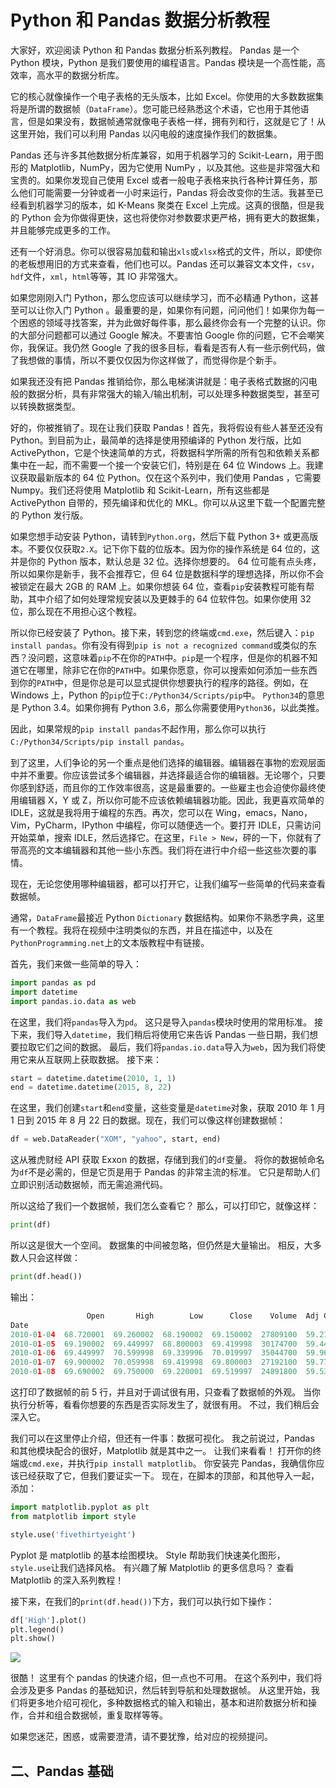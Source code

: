 # Python 和 Pandas 数据分析教程

大家好，欢迎阅读 Python 和 Pandas 数据分析系列教程。 Pandas 是一个 Python 模块，Python 是我们要使用的编程语言。Pandas 模块是一个高性能，高效率，高水平的数据分析库。

它的核心就像操作一个电子表格的无头版本，比如 Excel。你使用的大多数数据集将是所谓的数据帧（`DataFrame`）。您可能已经熟悉这个术语，它也用于其他语言，但是如果没有，数据帧通常就像电子表格一样，拥有列和行，这就是它了！从这里开始，我们可以利用 Pandas 以闪电般的速度操作我们的数据集。

Pandas 还与许多其他数据分析库兼容，如用于机器学习的 Scikit-Learn，用于图形的 Matplotlib，NumPy，因为它使用 NumPy ，以及其他。这些是非常强大和宝贵的。如果你发现自己使用 Excel 或者一般电子表格来执行各种计算任务，那么他们可能需要一分钟或者一小时来运行，Pandas 将会改变你的生活。我甚至已经看到机器学习的版本，如 K-Means 聚类在 Excel 上完成。这真的很酷，但是我的 Python 会为你做得更快，这也将使你对参数要求更严格，拥有更大的数据集，并且能够完成更多的工作。

还有一个好消息。你可以很容易加载和输出`xls`或`xlsx`格式的文件，所以，即使你的老板想用旧的方式来查看，他们也可以。Pandas 还可以兼容文本文件，`csv`，`hdf`文件，`xml`，`html`等等，其 IO 非常强大。

如果您刚刚入门 Python，那么您应该可以继续学习，而不必精通 Python，这甚至可以让你入门 Python 。最重要的是，如果你有问题，问问他们！如果你为每一个困惑的领域寻找答案，并为此做好每件事，那么最终你会有一个完整的认识。你的大部分问题都可以通过 Google 解决。不要害怕 Google 你的问题，它不会嘲笑你，我保证。我仍然 Google 了我的很多目标，看看是否有人有一些示例代码，做了我想做的事情，所以不要仅仅因为你这样做了，而觉得你是个新手。

如果我还没有把 Pandas 推销给你，那么电梯演讲就是：电子表格式数据的闪电般的数据分析，具有非常强大的输入/输出机制，可以处理多种数据类型，甚至可以转换数据类型。

好的，你被推销了。现在让我们获取 Pandas！首先，我将假设有些人甚至还没有 Python。到目前为止，最简单的选择是使用预编译的 Python 发行版，比如 ActivePython，它是个快速简单的方式，将数据科学所需的所有包和依赖关系都集中在一起，而不需要一个接一个安装它们，特别是在 64 位 Windows 上。我建议获取最新版本的 64 位 Python。仅在这个系列中，我们使用 Pandas ，它需要 Numpy。我们还将使用 Matplotlib 和 Scikit-Learn，所有这些都是 ActivePython 自带的，预先编译和优化的 MKL。你可以从这里下载一个配置完整的 Python 发行版。

如果您想手动安装 Python，请转到`Python.org`，然后下载 Python 3+ 或更高版本。不要仅仅获取`2.X`。记下你下载的位版本。因为你的操作系统是 64 位的，这并是你的 Python 版本，默认总是 32 位。选择你想要的。 64 位可能有点头疼，所以如果你是新手，我不会推荐它，但 64 位是数据科学的理想选择，所以你不会被锁定在最大 2GB 的 RAM 上。如果你想装 64 位，查看`pip`安装教程可能有帮助，其中介绍了如何处理常规安装以及更棘手的 64 位软件包。如果你使用 32 位，那么现在不用担心这个教程。

所以你已经安装了 Python。接下来，转到您的终端或`cmd.exe`，然后键入：`pip install pandas`。你有没有得到`pip is not a recognized command`或类似的东西？没问题，这意味着`pip`不在你的`PATH`中。`pip`是一个程序，但是你的机器不知道它在哪里，除非它在你的`PATH`中。如果你愿意，你可以搜索如何添加一些东西到你的`PATH`中，但是你总是可以显式提供你想要执行的程序的路径。例如，在 Windows 上，Python 的`pip`位于`C:/Python34/Scripts/pip`中。 `Python34`的意思是 Python 3.4。如果你拥有 Python 3.6，那么你需要使用`Python36`，以此类推。

因此，如果常规的`pip install pandas`不起作用，那么你可以执行`C:/Python34/Scripts/pip install pandas`。

到了这里，人们争论的另一个重点是他们选择的编辑器。编辑器在事物的宏观层面中并不重要。你应该尝试多个编辑器，并选择最适合你的编辑器。无论哪个，只要你感到舒适，而且你的工作效率很高，这是最重要的。一些雇主也会迫使你最终使用编辑器 X，Y 或 Z，所以你可能不应该依赖编辑器功能。因此，我更喜欢简单的 IDLE，这就是我将用于编程的东西。再次，您可以在 Wing，emacs，Nano，Vim，PyCharm，IPython 中编程，你可以随便选一个。要打开 IDLE，只需访问开始菜单，搜索 IDLE，然后选择它。在这里，`File > New`，砰的一下，你就有了带高亮的文本编辑器和其他一些小东西。我们将在进行中介绍一些这些次要的事情。

现在，无论您使用哪种编辑器，都可以打开它，让我们编写一些简单的代码来查看数据帧。

通常，`DataFrame`最接近 Python `Dictionary` 数据结构。如果你不熟悉字典，这里有一个教程。我将在视频中注明类似的东西，并且在描述中，以及在`PythonProgramming.net`上的文本版教程中有链接。

首先，我们来做一些简单的导入：

```py
import pandas as pd
import datetime
import pandas.io.data as web
```

在这里，我们将`pandas`导入为`pd`。 这只是导入`pandas`模块时使用的常用标准。 接下来，我们导入`datetime`，我们稍后将使用它来告诉 Pandas 一些日期，我们想要拉取它们之间的数据。 最后，我们将`pandas.io.data`导入为`web`，因为我们将使用它来从互联网上获取数据。 接下来：

```py
start = datetime.datetime(2010, 1, 1)
end = datetime.datetime(2015, 8, 22)
```
在这里，我们创建`start`和`end`变量，这些变量是`datetime`对象，获取 2010 年 1 月 1 日到 2015 年 8 月 22 日的数据。现在，我们可以像这样创建数据帧：

```py
df = web.DataReader("XOM", "yahoo", start, end)
```

这从雅虎财经 API 获取 Exxon 的数据，存储到我们的`df`变量。 将你的数据帧命名为`df`不是必需的，但是它页是用于 Pandas 的非常主流的标准。 它只是帮助人们立即识别活动数据帧，而无需追溯代码。

所以这给了我们一个数据帧，我们怎么查看它？ 那么，可以打印它，就像这样：

```py
print(df)
```

所以这是很大一个空间。 数据集的中间被忽略，但仍然是大量输出。 相反，大多数人只会这样做：

```py
print(df.head())
```

输出：

```py
                 Open       High        Low      Close    Volume  Adj Close
Date                                                                       
2010-01-04  68.720001  69.260002  68.190002  69.150002  27809100  59.215446
2010-01-05  69.190002  69.449997  68.800003  69.419998  30174700  59.446653
2010-01-06  69.449997  70.599998  69.339996  70.019997  35044700  59.960452
2010-01-07  69.900002  70.059998  69.419998  69.800003  27192100  59.772064
2010-01-08  69.690002  69.750000  69.220001  69.519997  24891800  59.532285
```

这打印了数据帧的前 5 行，并且对于调试很有用，只查看了数据帧的外观。 当你执行分析等，看看你想要的东西是否实际发生了，就很有用。 不过，我们稍后会深入它。

我们可以在这里停止介绍，但还有一件事：数据可视化。 我之前说过，Pandas 和其他模块配合的很好，Matplotlib 就是其中之一。 让我们来看看！ 打开你的终端或`cmd.exe`，并执行`pip install matplotlib`。 你安装完 Pandas，我确信你应该已经获取了它，但我们要证实一下。 现在，在脚本的顶部，和其他导入一起，添加：

```py
import matplotlib.pyplot as plt
from matplotlib import style

style.use('fivethirtyeight')
```

Pyplot 是 matplotlib 的基本绘图模块。 Style  帮助我们快速美化图形，`style.use`让我们选择风格。 有兴趣了解 Matplotlib 的更多信息吗？ 查看 Matplotlib 的深入系列教程！

接下来，在我们的`print(df.head())`下方，我们可以执行如下操作：

```py
df['High'].plot()
plt.legend()
plt.show()
```

![](https://pythonprogramming.net/static/images/pandas/pandas-graph-example.png)

很酷！ 这里有个 pandas  的快速介绍，但一点也不可用。 在这个系列中，我们将会涉及更多 Pandas 的基础知识，然后转到导航和处理数据帧。 从这里开始，我们将更多地介绍可视化，多种数据格式的输入和输出，基本和进阶数据分析和操作，合并和组合数据帧，重复取样等等。

如果您迷茫，困惑，或需要澄清，请不要犹豫，给对应的视频提问。

## 二、Pandas 基础

